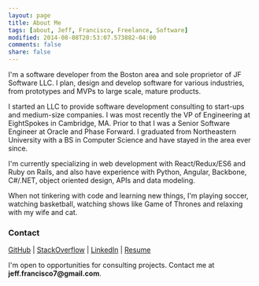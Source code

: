 ```yaml
---
layout: page
title: About Me
tags: [about, Jeff, Francisco, Freelance, Software]
modified: 2014-08-08T20:53:07.573882-04:00
comments: false
share: false
---
```


I'm a software developer from the Boston area and sole proprietor of JF Software LLC.
I plan, design and develop software for various industries, from prototypes and MVPs to large scale,
mature products.

I started an LLC to provide software development consulting to start-ups and medium-size companies. 
I was most recently the VP of Engineering at EightSpokes in Cambridge, MA. 
Prior to that I was a Senior Software Engineer at Oracle and Phase Forward.
I graduated from Northeastern University with a BS in Computer Science and have stayed in the area ever since.

I'm currently specializing in web development with React/Redux/ES6 and Ruby on Rails,
and also have experience with Python, Angular, Backbone, C#/.NET, object oriented design, APIs and data modeling.

When not tinkering with code and learning new things, I'm playing soccer, watching basketball, watching shows like Game of Thrones and relaxing with my wife and cat.

### Contact

[GitHub](https://github.com/j-francisco) |
[StackOverflow](http://stackoverflow.com/users/3268304/jeff-f) |
[LinkedIn](https://www.linkedin.com/in/jeff-francisco-a711035) | 
[Resume](/files/jeff-resume-2016.pdf)

I'm open to opportunities for consulting projects. Contact me at __jeff.francisco7@gmail.com__.